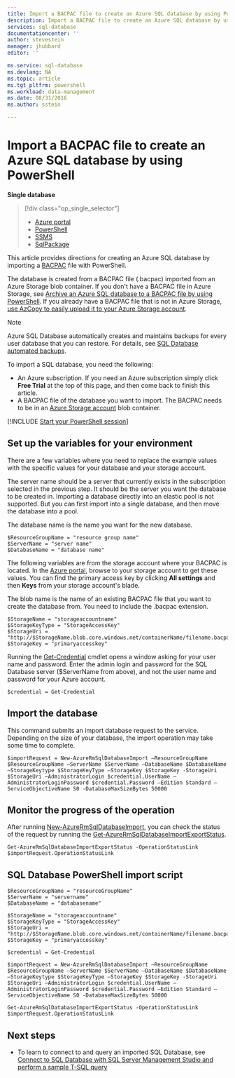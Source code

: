 ```yaml
---
title: Import a BACPAC file to create an Azure SQL database by using PowerShell | Microsoft Docs
description: Import a BACPAC file to create an Azure SQL database by using PowerShell
services: sql-database
documentationcenter: ''
author: stevestein
manager: jhubbard
editor: ''

ms.service: sql-database
ms.devlang: NA
ms.topic: article
ms.tgt_pltfrm: powershell
ms.workload: data-management
ms.date: 08/31/2016
ms.author: sstein

---
```

# Import a BACPAC file to create an Azure SQL database by using PowerShell
**Single database**

> [!div class="op_single_selector"]
> * [Azure portal](sql-database-import.md)
> * [PowerShell](sql-database-import-powershell.md)
> * [SSMS](sql-database-cloud-migrate-compatible-import-bacpac-ssms.md)
> * [SqlPackage](sql-database-cloud-migrate-compatible-import-bacpac-sqlpackage.md)
> 
> 

This article provides directions for creating an Azure SQL database by importing a [BACPAC](https://msdn.microsoft.com/library/ee210546.aspx#Anchor_4) file with PowerShell.

The database is created from a BACPAC file (.bacpac) imported from an Azure Storage blob container. If you don't have a BACPAC file in Azure Storage, see [Archive an Azure SQL database to a BACPAC file by using PowerShell](sql-database-export-powershell.md). If you already have a BACPAC file that is not in Azure Storage, [use AzCopy to easily upload it to your Azure Storage account](../storage/storage-use-azcopy.md#blob-upload).

> [!NOTE]
> Azure SQL Database automatically creates and maintains backups for every user database that you can restore. For details, see [SQL Database automated backups](sql-database-automated-backups.md).
> 
> 

To import a SQL database, you need the following:

* An Azure subscription. If you need an Azure subscription simply click **Free Trial** at the top of this page, and then come back to finish this article.
* A BACPAC file of the database you want to import. The BACPAC needs to be in an [Azure Storage account](../storage/storage-create-storage-account.md) blob container.

[!INCLUDE [Start your PowerShell session](../../includes/sql-database-powershell.md)]

## Set up the variables for your environment
There are a few variables where you need to replace the example values with the specific values for your database and your storage account.

The server name should be a server that currently exists in the subscription selected in the previous step. It should be the server you want the database to be created in. Importing a database directly into an elastic pool is not supported. But you can first import into a single database, and then move the database into a pool.

The database name is the name you want for the new database.

    $ResourceGroupName = "resource group name"
    $ServerName = "server name"
    $DatabaseName = "database name"


The following variables are from the storage account where your BACPAC is located. In the [Azure portal](https://portal.azure.com), browse to your storage account to get these values. You can find the primary access key by clicking **All settings** and then **Keys** from your storage account's blade.

The blob name is the name of an existing BACPAC file that you want to create the database from. You need to include the .bacpac extension.

    $StorageName = "storageaccountname"
    $StorageKeyType = "StorageAccessKey"
    $StorageUri = "http://$StorageName.blob.core.windows.net/containerName/filename.bacpac"
    $StorageKey = "primaryaccesskey"


Running the [Get-Credential](https://msdn.microsoft.com/library/azure/hh849815\(v=azure.300\).aspx) cmdlet opens a window asking for your user name and password. Enter the admin login and password for the SQL Database server ($ServerName from above), and not the user name and password for your Azure account.

    $credential = Get-Credential


## Import the database
This command submits an import database request to the service. Depending on the size of your database, the import operation may take some time to complete.

    $importRequest = New-AzureRmSqlDatabaseImport –ResourceGroupName $ResourceGroupName –ServerName $ServerName –DatabaseName $DatabaseName –StorageKeytype $StorageKeyType –StorageKey $StorageKey -StorageUri $StorageUri –AdministratorLogin $credential.UserName –AdministratorLoginPassword $credential.Password –Edition Standard –ServiceObjectiveName S0 -DatabaseMaxSizeBytes 50000


## Monitor the progress of the operation
After running [New-AzureRmSqlDatabaseImport](https://msdn.microsoft.com/library/azure/mt707793\(v=azure.300\).aspx), you can check the status of the request by running the [Get-AzureRmSqlDatabaseImportExportStatus](https://msdn.microsoft.com/library/azure/mt707794\(v=azure.300\).aspx).

    Get-AzureRmSqlDatabaseImportExportStatus -OperationStatusLink $importRequest.OperationStatusLink



## SQL Database PowerShell import script
    $ResourceGroupName = "resourceGroupName"
    $ServerName = "servername"
    $DatabaseName = "databasename"

    $StorageName = "storageaccountname"
    $StorageKeyType = "StorageAccessKey"
    $StorageUri = "http://$StorageName.blob.core.windows.net/containerName/filename.bacpac"
    $StorageKey = "primaryaccesskey"

    $credential = Get-Credential

    $importRequest = New-AzureRmSqlDatabaseImport –ResourceGroupName $ResourceGroupName –ServerName $ServerName –DatabaseName $DatabaseName –StorageKeytype $StorageKeyType –StorageKey $StorageKey -StorageUri $StorageUri –AdministratorLogin $credential.UserName –AdministratorLoginPassword $credential.Password –Edition Standard –ServiceObjectiveName S0 -DatabaseMaxSizeBytes 50000

    Get-AzureRmSqlDatabaseImportExportStatus -OperationStatusLink $importRequest.OperationStatusLink



## Next steps
* To learn to connect to and query an imported SQL Database, see [Connect to SQL Database with SQL Server Management Studio and perform a sample T-SQL query](sql-database-connect-query-ssms.md)

